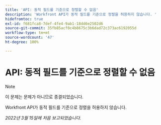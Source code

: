 ```yaml
---
title: 'API: 동적 필드를 기준으로 정렬할 수 없음'
description: 'Workfront API가 동적 필드를 기준으로 정렬을 허용하지 않습니다. '
hidefromtoc: true
exl-id: f681fca8-7def-4fe4-9ab1-18dd6e2502d6
source-git-commit: 35fb85acf0c4b8675c3b6dad72c373ac6192055d
workflow-type: tm+mt
source-wordcount: '47'
ht-degree: 100%

---
```


# API: 동적 필드를 기준으로 정렬할 수 없음

<!--Requested article: Article exists to let people know they can't do this.-->

>[!NOTE]
>
>이 문제는 문제가 아니므로 종결되었습니다.

Workfront API가 동적 필드를 기준으로 정렬을 허용하지 않습니다.

_2022년 3월 15일에 처음 보고되었습니다._

